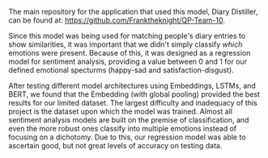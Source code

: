 The main repository for the application that used this model, Diary Distiller, can be found at: https://github.com/Franktheknight/QP-Team-10.

 Since this model was being used for matching people's diary entries to show similarities, it was important that we didn't simply classify <i>which</i> emotions were present. Because of this, it was designed as a regression model for sentiment analysis, providing a value between 0 and 1 for our defined emotional specturms (happy-sad and satisfaction-disgust).
 
 After testing different model architectures using Embeddings, LSTMs, and BERT, we found that the Embedding (with global pooling) provided the best results for our limited dataset. The largest difficulty and inadequacy of this project is the dataset upon which the model was trained. Almost all sentiment analysis models are built on the premise of classification, and even the more robust ones classify into multiple emotions instead of focusing on a dichotomy. Due to this, our regression model was able to ascertain good, but not great levels of accuracy on testing data.
